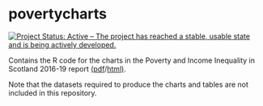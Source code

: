 # povertycharts

[![Project Status: Active – The project has reached a stable, usable state and is being actively developed.](https://www.repostatus.org/badges/latest/active.svg)](https://www.repostatus.org/#active)

Contains the R code for the charts in the Poverty and Income Inequality in Scotland 2016-19 report [(pdf](https://www.gov.scot/binaries/content/documents/govscot/publications/statistics/2020/03/poverty-income-inequality-scotland-2016-19/documents/poverty-income-inequality-scotland-2016-19/poverty-income-inequality-scotland-2016-19/govscot%3Adocument/poverty-income-inequality-scotland-2016-19.pdf?forceDownload=true)/[html)](https://www.gov.scot/publications/poverty-income-inequality-scotland-2016-19/).

Note that the datasets required to produce the charts and tables are not included in this repository.
